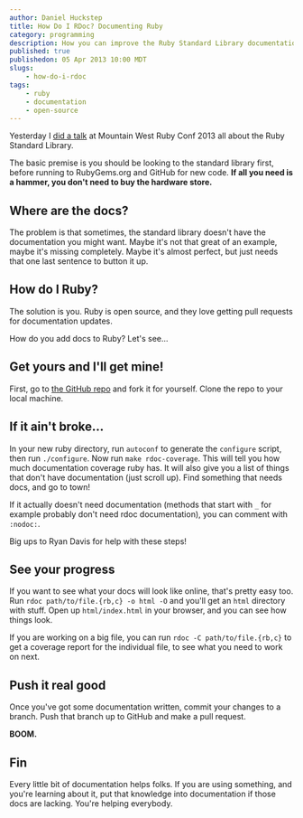 ```yaml
--- 
author: Daniel Huckstep
title: How Do I RDoc? Documenting Ruby
category: programming
description: How you can improve the Ruby Standard Library documentation.
published: true
publishedon: 05 Apr 2013 10:00 MDT
slugs: 
    - how-do-i-rdoc
tags: 
    - ruby
    - documentation
    - open-source
---
```

Yesterday I [did a talk](https://speakerdeck.com/darkhelmetlive/ruby-batteries-included) at Mountain West Ruby Conf 2013 all about the Ruby Standard Library.

The basic premise is you should be looking to the standard library first, before running to RubyGems.org and GitHub for new code. **If all you need is a hammer, you don't need to buy the hardware store.**

## Where are the docs?

The problem is that sometimes, the standard library doesn't have the documentation you might want. Maybe it's not that great of an example, maybe it's missing completely. Maybe it's almost perfect, but just needs that one last sentence to button it up.

## How do I Ruby?

The solution is you. Ruby is open source, and they love getting pull requests for documentation updates.

How do you add docs to Ruby? Let's see...

## Get yours and I'll get mine!

First, go to [the GitHub repo](https://github.com/ruby/ruby) and fork it for yourself. Clone the repo to your local machine.

## If it ain't broke...

In your new ruby directory, run `autoconf` to generate the `configure` script, then run `./configure`. Now run `make rdoc-coverage`. This will tell you how much documentation coverage ruby has. It will also give you a list of things that don't have documentation (just scroll up). Find something that needs docs, and go to town!

If it actually doesn't need documentation (methods that start with `_` for example probably don't need rdoc documentation), you can comment with `:nodoc:`.

Big ups to Ryan Davis for help with these steps!

## See your progress

If you want to see what your docs will look like online, that's pretty easy too. Run `rdoc path/to/file.{rb,c} -o html -O` and you'll get an `html` directory with stuff. Open up `html/index.html` in your browser, and you can see how things look.

If you are working on a big file, you can run `rdoc -C path/to/file.{rb,c}` to get a coverage report for the individual file, to see what you need to work on next.

## Push it real good

Once you've got some documentation written, commit your changes to a branch. Push that branch up to GitHub and make a pull request.

**BOOM.**

## Fin

Every little bit of documentation helps folks. If you are using something, and you're learning about it, put that knowledge into documentation if those docs are lacking. You're helping everybody.
